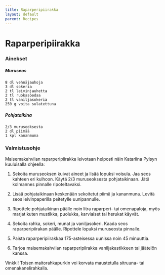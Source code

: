 ```yaml
---
title: Raparperipiirakka
layout: default
parent: Recipes
---
```

# Raparperipiirakka
### Ainekset
##### Muruseos

    8 dl vehnäjauhoja
    3 dl sokeria
    2 tl leivinjauhetta
    2 tl ruokasoodaa
    2 tl vaniljasokeria
    250 g voita sulatettuna

##### Pohjataikina

    2/3 muruseoksesta
    2 dl piimää
    1 kpl kananmuna


### Valmistusohje

Maisemakahvilan raparperipiirakka leivotaan helposti näin Katariina Pylsyn kuuluisalla ohjeella:

1. Sekoita muruseoksen kuivat aineet ja lisää lopuksi voisula. Jaa seos kahteen eri kulhoon. Käytä 2/3 muruseoksesta pohjataikinaan. Jätä kolmannes pinnalle ripoteltavaksi.

2. Lisää pohjataikinaan keskenään sekoitetut piimä ja kananmuna. Levitä seos leivinpaperilla peitetylle uunipannulle.

3. Ripottele pohjataikinan päälle noin litra raparperi- tai omenapaloja, myös marjat kuten mustikka, puolukka, karviaiset tai herukat käyvät.

4. Sekoita rahka, sokeri, munat ja vaniljasokeri. Kaada seos raparperipiirakan päälle. Ripottele lopuksi muruseosta pinnalle.

5. Paista raparperipiirakkaa 175-asteisessa uunissa noin 45 minuuttia.

6. Tarjoa maisemakahvilan raparperipiirakka vaniljakastikkeen tai jäätelön kanssa.

Vinkki! Toisen maitorahkapurkin voi korvata maustetulla sitruuna- tai omenakanelirahkalla.